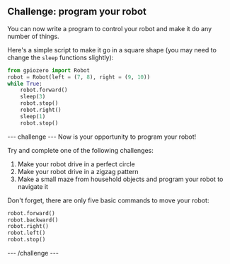 ## Challenge: program your robot

You can now write a program to control your robot and make it do any number of things.

Here's a simple script to make it go in a square shape (you may need to change the `sleep` functions slightly):

```python
from gpiozero import Robot
robot = Robot(left = (7, 8), right = (9, 10))
while True:
	robot.forward()
	sleep(3)
	robot.stop()
	robot.right()
	sleep(1)
	robot.stop()
```

--- challenge ---
Now is your opportunity to program your robot!

Try and complete one of the following challenges:
1. Make your robot drive in a perfect circle
1. Make your robot drive in a zigzag pattern
1. Make a small maze from household objects and program your robot to navigate it

Don't forget, there are only five basic commands to move your robot:

```python
robot.forward()
robot.backward()
robot.right()
robot.left()
robot.stop()
```
--- /challenge ---
